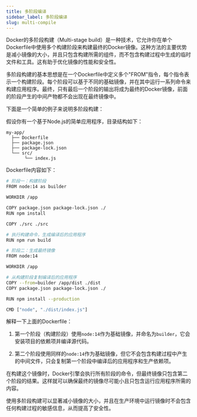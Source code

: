 ```yaml
---
title: 多阶段编译
sidebar_label: 多阶段编译
slug: multi-compile
---
```


Docker的多阶段构建（Multi-stage build）是一种技术，它允许你在单个Dockerfile中使用多个构建阶段来构建最终的Docker镜像。这种方法的主要优势是减小镜像的大小，并且只包含构建所需的组件，而不包含构建过程中生成的临时文件和工具。这有助于优化镜像的性能和安全性。

多阶段构建的基本思想是在一个Dockerfile中定义多个"FROM"指令，每个指令表示一个构建阶段。每个阶段可以基于不同的基础镜像，并在其中运行一系列命令来构建应用程序。最终，只有最后一个阶段的输出将成为最终的Docker镜像，前面的阶段产生的中间产物都不会出现在最终镜像中。

下面是一个简单的例子来说明多阶段构建：

假设你有一个基于Node.js的简单应用程序，目录结构如下：

```
my-app/
  ├── Dockerfile
  ├── package.json
  ├── package-lock.json
  └── src/
       └── index.js
```

Dockerfile内容如下：

```bash showLineNumbers
# 阶段一：构建阶段
FROM node:14 as builder

WORKDIR /app

COPY package.json package-lock.json ./
RUN npm install

COPY ./src ./src

# 执行构建命令，生成编译后的应用程序
RUN npm run build

# 阶段二：生成最终镜像
FROM node:14

WORKDIR /app

# 从构建阶段复制编译后的应用程序
COPY --from=builder /app/dist ./dist
COPY package.json package-lock.json ./

RUN npm install --production

CMD ["node", "./dist/index.js"]
```

解释一下上面的Dockerfile：

1. 第一个阶段（构建阶段）使用`node:14`作为基础镜像，并命名为`builder`，它会安装项目的依赖项并编译源代码。

2. 第二个阶段使用同样的`node:14`作为基础镜像，但它不会包含构建过程中产生的中间文件，只会复制第一个阶段中编译后的应用程序和生产依赖项。

在构建这个镜像时，Docker引擎会执行所有阶段的命令，但最终镜像只包含第二个阶段的结果。这样就可以确保最终的镜像尽可能小且只包含运行应用程序所需的内容。

使用多阶段构建可以显著减小镜像的大小，并且在生产环境中运行镜像时不会包含任何构建过程的敏感信息，从而提高了安全性。

